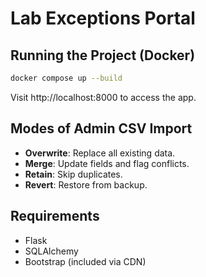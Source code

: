 
# Lab Exceptions Portal

## Running the Project (Docker)

```bash
docker compose up --build
```

Visit http://localhost:8000 to access the app.

## Modes of Admin CSV Import

- **Overwrite**: Replace all existing data.
- **Merge**: Update fields and flag conflicts.
- **Retain**: Skip duplicates.
- **Revert**: Restore from backup.

## Requirements

- Flask
- SQLAlchemy
- Bootstrap (included via CDN)
